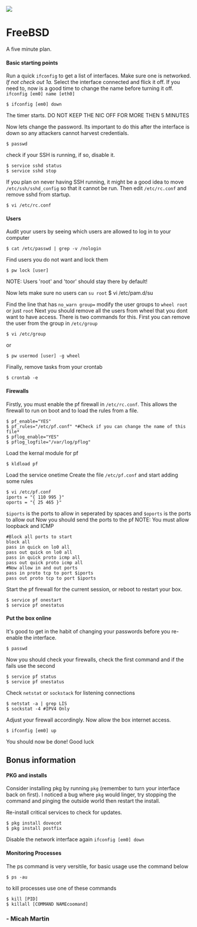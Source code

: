 ![](https://www.freebsd.org/logo/logo-full.png)
# FreeBSD
A five minute plan.

#### Basic starting points
Run a quick `ifconfig` to get a list of interfaces. Make sure one is networked. *If not check out 1a.*
Select the interface connected and flick it off. If you need to, now is a good time to change the name before turning it off. `ifconfig [em0] name [eth0]`

	$ ifconfig [em0] down

The timer starts. DO NOT KEEP THE NIC OFF FOR MORE THEN 5 MINUTES

Now lets change the password. Its important to do this after the interface is down so any attackers cannot harvest credentials.

	$ passwd
	
check if your SSH is running, if so, disable it.

	$ service sshd status
	$ service sshd stop
	
If you plan on never having SSH running, it might be a good idea to move `/etc/ssh/sshd_config` so that it cannot be run. Then edit `/etc/rc.conf` and remove sshd from startup.

	$ vi /etc/rc.conf

#### Users
Audit your users by seeing which users are allowed to log in to your computer

	$ cat /etc/passwd | grep -v /nologin

Find users you do not want and lock them

	$ pw lock [user]

NOTE: Users 'root' and 'toor' should stay there by default!

Now lets make sure no users can `su root`
	$ vi /etc/pam.d/su

Find the line that has `no_warn group=` modify the user groups to `wheel root` or just `root`
Next you should remove all the users from wheel that you dont want to have access. There is two commands for this.
First you can remove the user from the group in `/etc/group`
	
	$ vi /etc/group
	
or

	$ pw usermod [user] -g wheel

Finally, remove tasks from your crontab

	$ crontab -e


#### Firewalls

Firstly, you must enable the pf firewall in `/etc/rc.conf`. This allows the firewall to run on boot and to load the rules from a file.

	$ pf_enable="YES"
	$ pf_rules="/etc/pf.conf" *#Check if you can change the name of this file*
	$ pflog_enable="YES"
	$ pflog_logfile="/var/log/pflog"

Load the kernal module for pf

	$ kldload pf

Load the service onetime
Create the file `/etc/pf.conf` and start adding some rules

	$ vi /etc/pf.conf
	iports = "{ 110 995 }"
	oports = "{ 25 465 }"

`$iports` is the ports to allow in seperated by spaces and `$oports` is the ports to allow out
Now you should send the ports to the pf
NOTE: You must allow loopback and ICMP
	
	#Block all ports to start
	block all
	pass in quick on lo0 all
	pass out quick on lo0 all
	pass in quick proto icmp all
	pass out quick proto icmp all
	#Now allow in and out ports
	pass in proto tcp to port $iports
	pass out proto tcp to port $iports

Start the pf firewall for the current session, or reboot to restart your box.

	$ service pf onestart
	$ service pf onestatus

#### Put the box online
It's good to get in the habit of changing your passwords before you re-enable the interface.

	$ passwd
	
Now you should check your firewalls, check the first command and if the fails use the second

	$ service pf status
	$ service pf onestatus
	
Check `netstat` or `sockstack` for listening connections

	$ netstat -a | grep LIS
	$ sockstat -4 #IPV4 Only
	
Adjust your firewall accordingly.
Now allow the box internet access.

	$ ifconfig [em0] up

You should now be done! Good luck


## Bonus information
#### PKG and installs

Consider installing pkg by running `pkg` (remember to turn your interface back on first). I noticed a bug where `pkg` would linger, try stopping the command and pinging the outside world then restart the install.

Re-install critical services to check for updates.

	$ pkg install dovecot
	$ pkg install postfix
	
Disable the network interface again `ifconfig [em0] down`

#### Monitoring Processes 

The ps command is very versitile, for basic usage use the command below

	$ ps -au
	
to kill processes use one of these commands

	$ kill [PID]
	$ killall [COMMAND NAMEcoomand]
	
### - Micah Martin
